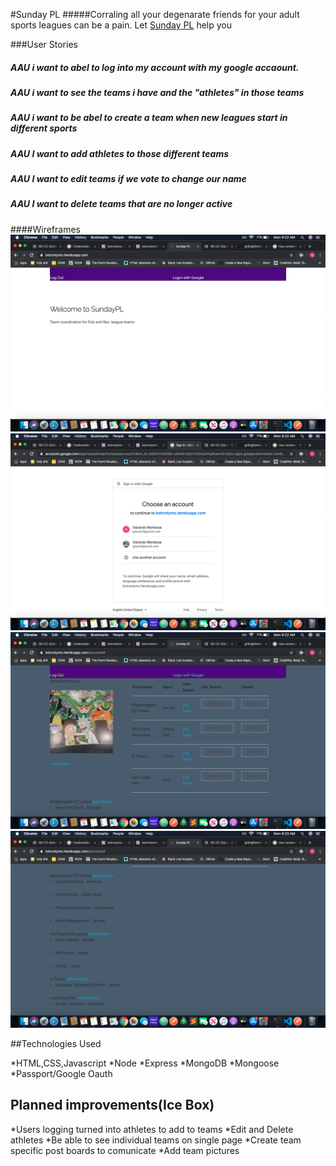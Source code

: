 #Sunday PL
#####Corraling all your degenarate friends for your adult sports leagues can be a pain. Let [Sunday PL](https://bstrxntymx.herokuapp.com) help you

###User Stories
##### AAU i want to abel to log into my account with my google accaount.
##### AAU i want to see the teams i have and the "athletes" in those teams
##### AAU i want to be abel to create a team when new leagues start in different sports
##### AAU I want to add athletes to those different teams
##### AAU I want to edit teams if we vote to change our name
##### AAU I want to delete teams that are no longer active

####Wireframes
![image1](./public/images/1.png)
![image2](./public/images/2.png)
![image3](./public/images/3.png)
![image4](./public/images/4.png)

##Technologies Used

*HTML,CSS,Javascript
*Node
*Express
*MongoDB
*Mongoose
*Passport/Google Oauth

## Planned improvements(Ice Box)

*Users logging turned into athletes to add to teams
*Edit and Delete athletes
*Be able to see individual teams on single page
*Create team specific post boards to comunicate
*Add team pictures

 